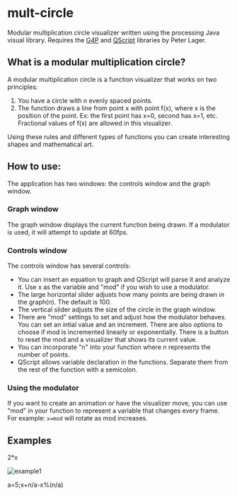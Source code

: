 # mult-circle
Modular multiplication circle visualizer written using the processing Java visual library. 
Requires the [G4P](http://www.lagers.org.uk/g4p/index.html) and [QScript](http://www.lagers.org.uk/qscript/index.html) libraries by Peter Lager.

## What is a modular multiplication circle?
A modular multiplication circle is a function visualizer that works on two principles:
1) You have a circle with n evenly spaced points.
2) The function draws a line from point x with point f(x), where x is the position of the point. Ex: the first point has x=0, second has x=1, etc. Fractional values of f(x) are allowed in this visualizer.

Using these rules and different types of functions you can create interesting shapes and mathematical art.

## How to use: 

The application has two windows: the controls window and the graph window.

### Graph window
The graph window displays the current function being drawn. If a modulator is used, it will attempt to update at 60fps.
### Controls window
The controls window has several controls:
- You can insert an equation to graph and QScript will parse it and analyze it. Use x as the variable and "mod" if you wish to use a modulator.
- The large horizontal slider adjusts how many points are being drawn in the graph(n). The default is 100.
- The vertical slider adjusts the size of the circle in the graph window.
- There are "mod" settings to set and adjust how the modulator behaves. You can set an intial value and an increment. There are also options to choose if mod is incremented linearly or exponentially. There is a button to reset the mod and a visualizer that shows its current value.
- You can incorporate "n" into your function where n represents the number of points.
- QScript allows variable declaration in the functions. Separate them from the rest of the function with a semicolon.
### Using the modulator
If you want to create an animation or have the visualizer move, you can use "mod" in your function to represent a variable that changes every frame. For example: `x=mod` will rotate as mod increases.

## Examples

2*x

![example1](https://github.com/hunter-lawson/multiplication_circle/blob/main/output/example1.png)

a=5;x+n/a-x%(n/a)
